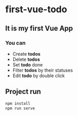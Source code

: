 # first-vue-todo

## It is my first Vue App

### You can

- Create **todos**
- Delete **todos**
- Set **todo** done
- Filter **todos** by their statuses
- Edit **todo** by double click

## Project run

``` js
npm install
npm run serve
```
